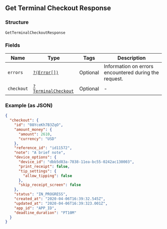 ## Get Terminal Checkout Response

### Structure

`GetTerminalCheckoutResponse`

### Fields

| Name | Type | Tags | Description |
|  --- | --- | --- | --- |
| `errors` | [`?(Error[])`](/doc/models/error.md) | Optional | Information on errors encountered during the request. |
| `checkout` | [`?TerminalCheckout`](/doc/models/terminal-checkout.md) | Optional | -  |

### Example (as JSON)

```json
{
  "checkout": {
    "id": "08YceKh7B3ZqO",
    "amount_money": {
      "amount": 2610,
      "currency": "USD"
    },
    "reference_id": "id11572",
    "note": "A brief note",
    "device_options": {
      "device_id": "dbb5d83a-7838-11ea-bc55-0242ac130003",
      "print_receipt": false,
      "tip_settings": {
        "allow_tipping": false
      },
      "skip_receipt_screen": false
    },
    "status": "IN_PROGRESS",
    "created_at": "2020-04-06T16:39:32.545Z",
    "updated_at": "2020-04-06T16:39:323.001Z",
    "app_id": "APP_ID",
    "deadline_duration": "PT10M"
  }
}
```

